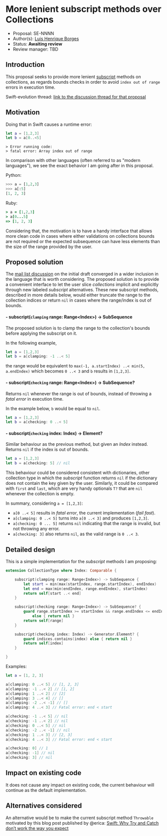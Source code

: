 # More lenient subscript methods over Collections

* Proposal: SE-NNNN
* Author(s): [Luis Henrique Borges](https://github.com/luish)
* Status: **Awaiting review**
* Review manager: TBD

## Introduction

This proposal seeks to provide more lenient [subscript](https://github.com/apple/swift/blob/7928140f798ae5b29af2053e774851f8012b555e/stdlib/public/core/Collection.swift#L147)
methods on collections, as regards bounds checks in order to avoid
`index out of range` errors in execution time.

Swift-evolution thread: [link to the discussion thread for that proposal](http://thread.gmane.org/gmane.comp.lang.swift.evolution/14252)

## Motivation

Doing that in Swift causes a runtime error:

```swift
let a = [1,2,3]
let b = a[0..<5]
```

```
> Error running code:
> fatal error: Array index out of range
```

In comparison with other languages (often referred to as
"modern languages"), we see the exact behavior I am
going after in this proposal.

Python:

```python
>>> a = [1,2,3]
>>> a[:5]
[1, 2, 3]
```

Ruby:

```ruby
> a = [1,2,3]
> a[0...5]
=> [1, 2, 3]
```

Considering that, the motivation is to have a
handy interface that allows more clean code in
cases where either validations on collections
bounds are not required or the expected subsequence
can have less elements than the size of the
range provided by the user.

## Proposed solution

The [mail list discussion](http://thread.gmane.org/gmane.comp.lang.swift.evolution/14252/focus=14382)
on the initial draft converged in a wider inclusion in the language that is worth considering.
The proposed solution is to provide a convenient interface to let the user slice
_collections_ implicit and explicitly through new labeled _subscript_ alternatives.
These new subscript methods, described in more details below, would either truncate
the range to the collection indices or return `nil` in cases where the range/index is
out of bounds.

#### - subscript(`clamping` range: Range&lt;Index&gt;) -> SubSequence

The proposed solution is to clamp the range to the collection's bounds
before applying the subscript on it.

In the following example,

```swift
let a = [1,2,3]
let b = a[clamping: -1 ..< 5]
```

the range would be equivalent to `max(-1, a.startIndex) ..< min(5, a.endIndex)`
which becomes `0 ..< 3` and `b` results in `[1,2,3]`.

#### - subscript(`checking` range: Range&lt;Index&gt;) -> SubSequence?

Returns `nil` whenever the range is out of bounds,
instead of throwing a _fatal error_ in execution time.

In the example below, `b` would be equal to `nil`.

```swift
let a = [1,2,3]
let b = a[checking: 0 ..< 5]
```

#### - subscript(`checking` index: Index) -> Element?

Similar behaviour as the previous method, but given an _Index_ instead.
Returns `nil` if the index is out of bounds.

```swift
let a = [1,2,3]
let b = a[checking: 5] // nil
```

This behaviour could be considered consistent with dictionaries, other
collection type in which the _subscript_ function returns `nil` if the
dictionary does not contain the key given by the user. Similarly, it
could be compared with `first` and `last`, which are very handy
optionals `T?` that are `nil` whenever the collection is empty.

In summary, considering `a = [1,2,3]`:

- `a[0 ..< 5]` results in _fatal error_, the current implementation (_fail fast_).
- `a[clamping: 0 ..< 5]` turns into `a[0 ..< 3]` and produces `[1,2,3]`.
- `a[checking: 0 ... 5]` returns `nil` indicating that the range is invalid, but not throwing any error.
- `a[checking: 3]` also returns `nil`, as the valid range is `0 ..< 3`.

## Detailed design

This is a simple implementation for the _subscript_ methods I am proposing:

```swift
extension CollectionType where Index: Comparable {

    subscript(clamping range: Range<Index>) -> SubSequence {
        let start = min(max(startIndex, range.startIndex), endIndex)
        let end = max(min(endIndex, range.endIndex), startIndex)
        return self[start ..< end]
    }

    subscript(checking range: Range<Index>) -> SubSequence? {
        guard range.startIndex >= startIndex && range.endIndex <= endIndex
            else { return nil }
        return self[range]
    }

    subscript(checking index: Index) -> Generator.Element? {
        guard indices.contains(index) else { return nil }
        return self[index]
    }

}
```

Examples:

```swift
let a = [1, 2, 3]

a[clamping: 0 ..< 5] // [1, 2, 3]
a[clamping: -1 ..< 2] // [1, 2]
a[clamping: 1 ..< 2] // [2]
a[clamping: 3 ..< 4] // []
a[clamping: -2 ..< -1] // []
a[clamping: 4 ..< 3] // Fatal error: end < start

a[checking: -1 ..< 5] // nil
a[checking: -1 ..< 2] // nil
a[checking: 0 ..< 5] // nil
a[checking: -2 ..< -1] // nil
a[checking: 1 ..< 3] // [2, 3]
a[checking: 4 ..< 3] // Fatal error: end < start

a[checking: 0] // 1
a[checking: -1] // nil
a[checking: 3] // nil
```

## Impact on existing code

It does not cause any impact on existing code, the current
behaviour will continue as the default implementation.

## Alternatives considered

An alternative would be to make the current subscript method `Throwable`
motivated by this blog post published by @erica:
[Swift: Why Try and Catch don’t work the way you expect](http://ericasadun.com/2015/06/09/swift-why-try-and-catch-dont-work-the-way-you-expect/)
